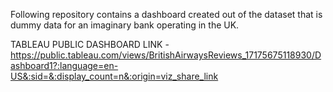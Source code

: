 Following repository contains a dashboard created out of the dataset that is dummy data for an imaginary bank operating in the UK.

TABLEAU PUBLIC DASHBOARD LINK - https://public.tableau.com/views/BritishAirwaysReviews_17175675118930/Dashboard1?:language=en-US&:sid=&:display_count=n&:origin=viz_share_link
